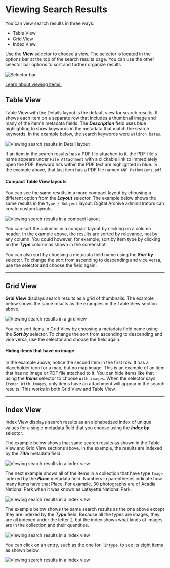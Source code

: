 # Viewing Search Results

You can view search results in three ways:

- Table View
- Grid View
- Index View

Use the **_View_** selector to choose a view. The selector is located in the options bar at the top of
the search results page. You can use the other selector bar options to sort and further organize results

![Selector bar](viewing-search-results-1.jpg)

[Learn about viewing items.](../viewing-items)

## Table View

Table View with the Details layout is the default view for search results. It shows each item on 
a separate row that includes a thumbnail image and many of the item's metadata fields. The
**_Description_** field uses blue highlighting to show keywords in the metadata that match the
search keywords. In the example below, the search keywords were `waldron bates`.

![Viewing search results in Detail layout](viewing-search-results-3.jpg)

If an item in the search results has a PDF file attached to it, the PDF file's name appears under
`File Attachment` with a clickable link to immediately open the PDF. Keyword hits within the
PDF text are highlighted in blue. In the example above, that last item has a PDF file named
`ANP Pathmakers.pdf`.

#### Compact Table View layouts

You can see the same results in a more compact layout by choosing a different option from the **_Layout_** selector.
The example below shows the same results in the `Type / Subject` layout. Digital Archive administrators can create custom layouts. 

![Viewing search results in a compact layout](viewing-search-results-4.jpg)

You can sort the columns in a compact layout by clicking on a column header. In the example above, the
results are sorted by relevance, not by any column. You could however, for example, sort by item type by
clicking on the **_Type_** column as shown in the screenshot.

You can also sort by choosing a metadata field
name using the **_Sort by_** selector. To change the sort from ascending to descending and vice versa,
use the selector and choose the field again.

---

## Grid View

**Grid View** displays search results as a grid of thumbnails. The example below shows the same results
as the examples in the Table View section above.

![Viewing search results in a gird view](viewing-search-results-5.jpg)

You can  sort items in Grid View by choosing a metadata field name using the **_Sort by_** selector.
To change the sort from ascending to descending and vice versa, use the selector and choose the field again.

#### Hiding items that have no image

In the example above, notice the second item in the first row. It has a placeholder icon for
a map, but no map image. This is an example of an item that has no image or PDF file attached to it. You
can hide items like that using the **_Items_** selector to choose
`With images`. When the selector says `Items: With images`, only items have an attachment will appear in
the search results. This works in both Grid View and Table View.

---

## Index View

Index View displays search results as an alphabetized index of unique values for a single metadata field that you choose
using the **_Index by_** selector.

The example below shows that same search results as shown in the Table View and Grid View sections above. In the 
example, the results are indexed by the **_Title_** metadata field.

![Viewing search results in a index view](viewing-search-results-6.jpg)

The next example shows all of the items in a collection that have type `Image` indexed by the **_Place_** metadata field.
Numbers in parentheses indicate how many items have that Place. For example, 30 photographs are of Acadia
National Park when it was known as Lafayette National Park.

![Viewing search results in a index view](viewing-search-results-7.jpg)

The example below shows the same search results as the one above except they are indexed by the **_Type_** field.
Because all the types are images, they are all indexed under the letter `I`, but the index shows what kinds of
images are in the collection and their quantities.

![Viewing search results in a index view](viewing-search-results-8.jpg)

 You can click on an entry, such as the one for `Tintype`, to see its eight items as shown below.

![Viewing search results in a index view](viewing-search-results-9.jpg)
